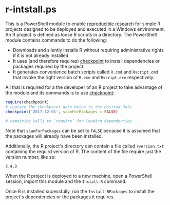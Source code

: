 # r-intstall.ps

This is a PowerShell module to enable [reproducible research][repres] for
simple R projects designed to be deployed and executed in a Windows
environment. An R project is defined as loose R scripts in a directory.
The PowerShell module contains commands to do the following:

- Downloads and silently installs R without requiring administrative
  rights if it is not already installed.
- It uses (and therefore requires) [checkpoint][checkpoint] to install
  dependencies or packages required by the project.
- It generates convenience batch scripts called `R.cmd` and `Rscript.cmd`
  that invoke the right version of `R.exe` and `Rscript.exe` respectively.

All that is required for a the developer of an R project to take advantage of
the module and its commands is to use [checkpoint][checkpoint]:

```R
require(checkpoint)
# replace the checkpoint date below to the desired date
checkpoint('2017-12-01', scanForPackages = FALSE)

# remaining calls to `require` for loading dependencies...
```

Note that `scanForPackages` can be set to `FALSE` because it is assumed
that the packages will already have been installed.

Additionally, the R project's directory can contain a file called
`rversion.txt` containing the requird version of R. The content of the file
require just the version number, like so:

```
3.4.3
```

When the R project is deployed to a new machine, open a PowerShell session,
import this module and the `Install-R` command.

Once R is installed sucessfully, run the `Install-RPackages` to install the
project's dependencies or the packages it requires.


[repres]: https://cran.r-project.org/web/views/ReproducibleResearch.html
[checkpoint]: https://github.com/RevolutionAnalytics/checkpoint
